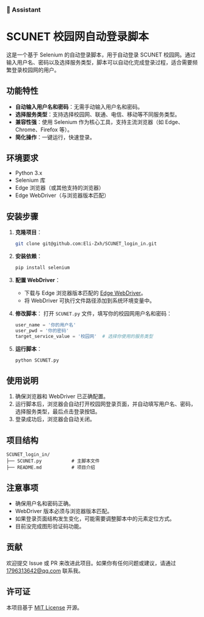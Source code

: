 ### 🤖 Assistant


# SCUNET 校园网自动登录脚本

这是一个基于 Selenium 的自动登录脚本，用于自动登录 SCUNET 校园网。通过输入用户名、密码以及选择服务类型，脚本可以自动化完成登录过程，适合需要频繁登录校园网的用户。

## 功能特性

- **自动输入用户名和密码**：无需手动输入用户名和密码。
- **选择服务类型**：支持选择校园网、联通、电信、移动等不同服务类型。
- **兼容性强**：使用 Selenium 作为核心工具，支持主流浏览器（如 Edge、Chrome、Firefox 等）。
- **简化操作**：一键运行，快速登录。

## 环境要求

- Python 3.x
- Selenium 库
- Edge 浏览器（或其他支持的浏览器）
- Edge WebDriver（与浏览器版本匹配）

## 安装步骤

1. **克隆项目**：
   ```bash
   git clone git@github.com:Eli-Zxh/SCUNET_login_in.git
   ```

2. **安装依赖**：
   ```bash
   pip install selenium
   ```

3. **配置 WebDriver**：
   - 下载与 Edge 浏览器版本匹配的 [Edge WebDriver](https://developer.microsoft.com/en-us/microsoft-edge/tools/webdriver/)。
   - 将 WebDriver 可执行文件路径添加到系统环境变量中。

4. **修改脚本**：
   打开 `SCUNET.py` 文件，填写你的校园网用户名和密码：
   ```python
   user_name = '你的用户名'
   user_pwd = '你的密码'
   target_service_value = '校园网'  # 选择你使用的服务类型
   ```

5. **运行脚本**：
   ```bash
   python SCUNET.py
   ```

## 使用说明

1. 确保浏览器和 WebDriver 已正确配置。
2. 运行脚本后，浏览器会自动打开校园网登录页面，并自动填写用户名、密码，选择服务类型，最后点击登录按钮。
3. 登录成功后，浏览器会自动关闭。

## 项目结构

```
SCUNET_login_in/
├── SCUNET.py           # 主脚本文件
├── README.md           # 项目介绍
```

## 注意事项

- 确保用户名和密码正确。
- WebDriver 版本必须与浏览器版本匹配。
- 如果登录页面结构发生变化，可能需要调整脚本中的元素定位方式。
- 目前没完成图形验证码功能。

## 贡献

欢迎提交 Issue 或 PR 来改进此项目。如果你有任何问题或建议，请通过 1796313642@qq.com 联系我。

## 许可证

本项目基于 [MIT License](LICENSE) 开源。
```
